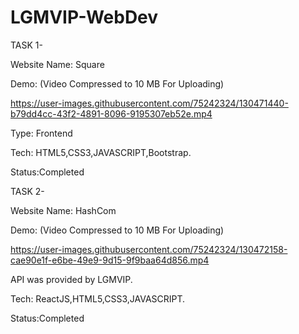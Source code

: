 # LGMVIP-WebDev
TASK 1-

Website Name: Square

Demo: (Video Compressed to 10 MB For Uploading)

https://user-images.githubusercontent.com/75242324/130471440-b79dd4cc-43f2-4891-8096-9195307eb52e.mp4



Type: Frontend

Tech: HTML5,CSS3,JAVASCRIPT,Bootstrap.

Status:Completed


TASK 2-

Website Name: HashCom

Demo: (Video Compressed to 10 MB For Uploading)


https://user-images.githubusercontent.com/75242324/130472158-cae90e1f-e6be-49e9-9d15-9f9baa64d856.mp4



API was provided by LGMVIP.

Tech: ReactJS,HTML5,CSS3,JAVASCRIPT.

Status:Completed
